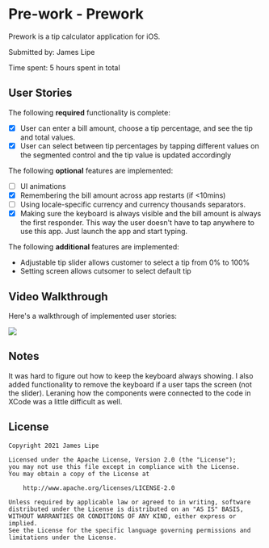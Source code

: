 # Pre-work - Prework

Prework is a tip calculator application for iOS.

Submitted by: James Lipe

Time spent: 5  hours spent in total

## User Stories

The following **required** functionality is complete:

* [x] User can enter a bill amount, choose a tip percentage, and see the tip and total values.
* [x] User can select between tip percentages by tapping different values on the segmented control and the tip value is updated accordingly

The following **optional** features are implemented:

* [ ] UI animations
* [x] Remembering the bill amount across app restarts (if <10mins)
* [ ] Using locale-specific currency and currency thousands separators.
* [x] Making sure the keyboard is always visible and the bill amount is always the first responder. This way the user doesn't have to tap anywhere to use this app. Just launch the app and start typing.

The following **additional** features are implemented:

- Adjustable tip slider allows customer to select a tip from 0% to 100%
- Setting screen allows cutsomer to select default tip

## Video Walkthrough

Here's a walkthrough of implemented user stories:

![](https://i.imgur.com/KzRiReL.gif)

## Notes

It was hard to figure out how to keep the keyboard always showing. I also added functionality to remove the keyboard if a user taps the screen (not the slider). Leraning how the components were connected to the code in XCode was a little difficult as well.

## License

    Copyright 2021 James Lipe

    Licensed under the Apache License, Version 2.0 (the "License");
    you may not use this file except in compliance with the License.
    You may obtain a copy of the License at

        http://www.apache.org/licenses/LICENSE-2.0

    Unless required by applicable law or agreed to in writing, software
    distributed under the License is distributed on an "AS IS" BASIS,
    WITHOUT WARRANTIES OR CONDITIONS OF ANY KIND, either express or implied.
    See the License for the specific language governing permissions and
    limitations under the License.
